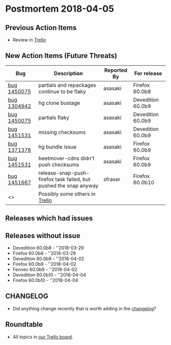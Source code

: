 # Postmortem 2018-04-05

## Previous Action Items

* Review in [Trello](https://trello.com/b/aLnCtUjm/releaseduty)

## New Action Items (Future Threats)

| Bug                                                           | Description                | Reported By         | For release |
| ------------------------------------------------------------- | -------------------------- | ------------------- | ----------- |
| [bug 1450075](https://bugzil.la/1450075)  | partials and repackages continue to be flaky | asasaki  | Firefox 60.0b8 |
| [bug 1304942](https://bugzil.la/1304942)  | hg clone bustage | asasaki  | Devedition 60.0b9 |
| [bug 1450075](https://bugzil.la/1450075)  | partials flaky | asasaki  | Devedition 60.0b9 |
| [bug 1451531](https://bugzil.la/1451531)  | missing checksums | asasaki  | Devedition 60.0b9 |
| [bug 1371378](https://bugzil.la/1371378)  | hg bundle issue | asasaki  | Firefox 60.0b9 |
| [bug 1451531](https://bugzil.la/1451531)  | beetmover-cdns didn't push checksums | asasaki  | Firefox 60.0b9 |
| [bug 1451667](https://bugzil.la/1451667)  | release-snap-push-firefox task failed, but pushed the snap anyway | sfraser  | Firefox 60.0b10 |
| <> | Possibly some others in [Trello](https://trello.com/b/aLnCtUjm/releaseduty) | | | | |

## Releases which had issues


## Releases without issue

* Devedition 60.0b8 - ''2018-03-29
* Firefox 60.0b8 - ''2018-03-29
* Devedition 60.0b9 - ''2018-04-02
* Firefox 60.0b9 - ''2018-04-02
* Fennec 60.0b9 - ''2018-04-02
* Devedition 60.0b10 - ''2018-04-04
* Firefox 60.0b10 - ''2018-04-04

## CHANGELOG
- Did anything change recently that is worth adding in the [changelog](https://github.com/mozilla-releng/releasewarrior-2.0/blob/master/docs/CHANGELOG.md)?

## Roundtable
- All topics in [our Trello board](https://trello.com/b/aLnCtUjm/releaseduty).